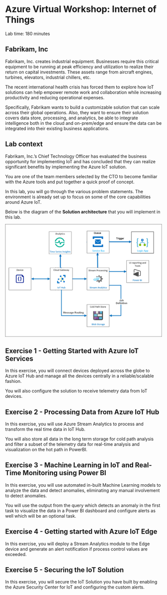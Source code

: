 # Azure Virtual Workshop: Internet of Things 

Lab time: 180 minutes

## Fabrikam, Inc

Fabrikam, Inc. creates industrial equipment. Businesses require this critical equipment to be running at peak efficiency and utilization to realize their return on capital investments. These assets range from aircraft engines, turbines, elevators, industrial chillers, etc.

The recent international health crisis has forced them to explore how IoT solutions can help empower remote work and collaboration while increasing productivity and reducing operational expenses. 

Specifically, Fabrikam wants to build a customizable solution that can scale across their global operations. Also, they want to ensure their solution covers data store, processing, and analytics, be able to integrate intelligence both in the cloud and on-prem/edge and ensure the data can be integrated into their existing business applications. 

## Lab context

Fabrikam, Inc.’s Chief Technology Officer has evaluated the business opportunity for implementing IoT and has concluded that they can realize significant benefits by implementing the Azure IoT solution.

You are one of the team members selected by the CTO to become familiar with the Azure tools and put together a quick proof of concept.

In this lab, you will go through the various problem statements. The environment is already set up to focus on some of the core capabilities around Azure IoT.

Below is the diagram of the **Solution architecture** that you will implement in this lab.

![](media/diagramreadme.png)

## Exercise 1 - Getting Started with Azure IoT Services

In this exercise, you will connect devices deployed across the globe to Azure IoT Hub and manage all the devices centrally in a reliable/scalable fashion. 

You will also configure the solution to receive telemetry data from IoT devices.

## Exercise 2 - Processing Data from Azure IoT Hub

In this exercise, you will use Azure Stream Analytics to process and transform the real time data in IoT Hub.

You will also store all data in the long term storage for cold path analysis and filter a subset of the telemetry data for real-time analysis and visualization on the hot path in PowerBI.

## Exercise 3 - Machine Learning in IoT and Real-Time Monitoring using Power BI

In this exercise, you will use automated in-built Machine Learning models to analyze the data and detect anomalies, eliminating any manual involvement to detect anomalies.

You will use the output from the query which detects an anomaly in the first task to visualize the data in a Power BI dashboard and configure alerts as well which will be an optional task.

## Exercise 4 - Getting started with Azure IoT Edge

In this exercise, you will deploy a Stream Analytics module to the Edge device and generate an alert notification if process control values are exceeded.

## Exercise 5 - Securing the IoT Solution

In this exercise, you will secure the IoT Solution you have built by enabling the Azure Security Center for IoT and configuring the custom alerts.
